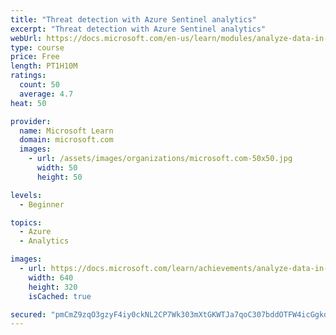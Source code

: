 ```yaml
---
title: "Threat detection with Azure Sentinel analytics"
excerpt: "Threat detection with Azure Sentinel analytics"
webUrl: https://docs.microsoft.com/en-us/learn/modules/analyze-data-in-sentinel/
type: course
price: Free
length: PT1H10M
ratings:
  count: 50
  average: 4.7
heat: 50

provider:
  name: Microsoft Learn
  domain: microsoft.com
  images:
    - url: /assets/images/organizations/microsoft.com-50x50.jpg
      width: 50
      height: 50

levels:
  - Beginner

topics:
  - Azure
  - Analytics

images:
  - url: https://docs.microsoft.com/learn/achievements/analyze-data-in-sentinel-social.png
    width: 640
    height: 320
    isCached: true

secured: "pmCmZ9zqO3gzyF4iy0ckNL2CP7Wk303mXtGKWTJa7qoC307bddOTFW4icGgkddm7Y7RcmVxzS0KmFEKBAsFgKkdVDVHFpoLuBAJH21/9WVDFDk6mO2Ea5+UCMRMHOmljhGYfNFiAXXwkUr1j9Qa3p+3/OTKgIdhYZ/5uwJ8EChS5eU0hyxlQSV8uz2OB/e4+7SCGm+XAUdDmRKyivw4ploG2GkPgc7eQ9HnIUqmbE/rA+OR0Sh8QUuO1CPVm5LYcGoL3G3gB+55Tp5oFt13U7TXtlAWYPzGC5syzWZSdfrQMOzyuX4UDeRCnsPyOW76I08bCClfozpzT6wJxhhg9RTzTfbw0YGxe+P/GpXZYTcju1Ilydv6u7Od5fCf9ULxdETBSnnB6UvgnDxpLo8W4hQxUTZnSODSgPcCtHgA0654=;egfHJ2y/U5i5CveYJQrJzQ=="
---
```


